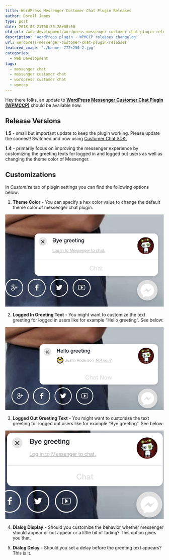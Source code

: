 ```yaml
---
title: WordPress Messenger Customer Chat Plugin Releases
author: Dorell James
type: post
date: 2018-06-21T08:56:28+00:00
old_url: /web-development/wordpress-messenger-customer-chat-plugin-releases/
description: 'WordPress plugin - WPMCCP releases changelog'
url: wordpress-messenger-customer-chat-plugin-releases
featured_image: './banner-772×250-2.jpg'
categories:
  - Web Development
tags:
  - messenger chat
  - messenger customer chat
  - wordpress customer chat
  - wpmccp
---
```


Hey there folks, an update to **<a href="https://wordpress.org/plugins/wp-messenger-customer-chat/" target="_blank" rel="noopener">WordPress Messenger Customer Chat Plugin (WPMCCP)</a>** should be available now.

## Release Versions

**1.5** - small but important update to keep the plugin working. Please update the soonest! Switched and now using [Customer Chat SDK.][1]

**1.4** - primarily focus on improving the messenger experience by customizing the greeting texts for logged in and logged out users as well as changing the theme color of Messenger.

## Customizations

In _Customize_ tab of plugin settings you can find the following options below:

1. **Theme Color** - You can specify a hex color value to change the default theme color of messenger chat plugin.

![Bye Greeting Image](./bye-greeting.png)

2. **Logged In Greeting Text** - You might want to customize the text greeting for logged in users like for example &#8220;Hello greeting&#8221;. See below:

![Hello Greeting Image](./hello-greeting.png)

3. **Logged Out Greeting Text** - You might want to customize the text greeting for logged out users like for example &#8220;Bye greeting&#8221;. See below:

![Hello Greeting e1529566695583 Image](./bye-greeting-e1529566695583.png)

4. **Dialog Display** - Should you customize the behavior whether messenger should appear or not appear or a little bit of fading? This option gives you that.

5. **Dialog Delay** - Should you set a delay before the greeting text appears? This is it.

[1]: https://developers.facebook.com/docs/messenger-platform/discovery/customer-chat-plugin/sdk
